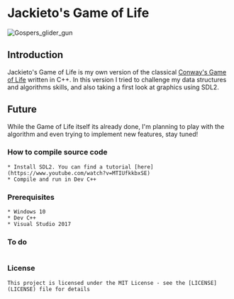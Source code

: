 # Jackieto's Game of Life
![Gospers_glider_gun](https://user-images.githubusercontent.com/22482726/66054013-a8d2f080-e533-11e9-9743-d0e53832a01d.gif)
## Introduction
Jackieto's Game of Life is my own version of the classical [Conway's Game of Life](https://en.wikipedia.org/wiki/Conway%27s_Game_of_Life)
written in C++. In this version I tried to challenge my data structures and algorithms skills, and also taking a first look at graphics using
SDL2.

## Future
While the Game of Life itself its already done, I'm planning to play with the algorithm and even trying to implement new features, stay tuned!

### How to compile source code
```
* Install SDL2. You can find a tutorial [here](https://www.youtube.com/watch?v=MTIUfkkbxSE)
* Compile and run in Dev C++

```

### Prerequisites
```
* Windows 10
* Dev C++
* Visual Studio 2017
```

### To do
```

```

### License
```
This project is licensed under the MIT License - see the [LICENSE](LICENSE) file for details
```

